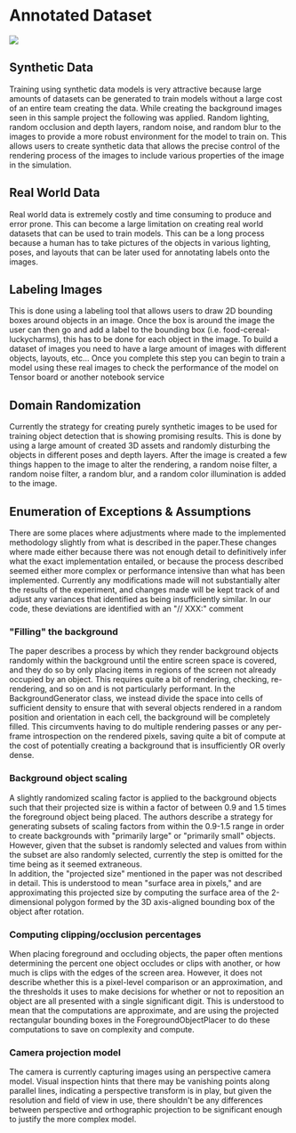# Annotated Dataset 

<img src="images/annotatedPicture.png" align="middle"/>

<!--## Real World Annotated Dataset 
As a part of this project there is a public annotated dataset that is currently being hosted in [gcs](https://storage.cloud.google.com/thea-dev/data/groceries/v1.zip?authuser=0) for users to download and explore.

<img src="images/realImage.png" align="middle"/>-->

## Synthetic Data
Training using synthetic data models is very attractive because large amounts of datasets can be generated to train models without a large cost of an entire team creating the data. While creating the background images seen in this sample project the following was applied. Random lighting, random occlusion and depth layers, random noise, and random blur to the images to provide a more robust environment for the model to train on. This allows users to create synthetic data that allows the precise control of the rendering process of the images to include various properties of the image in the simulation.

## Real World Data
Real world data is extremely costly and time consuming to produce and error prone. This can become a large limitation on creating real world datasets that can be used 
to train models. This can be a long process because a human has to take pictures of the objects in various lighting, poses, and layouts that can be later used for annotating labels onto the images.

## Labeling Images
This is done using a labeling tool that allows users to draw 2D bounding boxes around objects in an image. Once the box is around the image the user can then go and add a label to the bounding box (i.e. food-cereal-luckycharms), this has to be done for each object in the image. To build a dataset of images you need to have a large amount of images with different objects, layouts, etc... Once you complete this step you can begin to train a model using these real images to check the performance of the model on Tensor board or another notebook service

## Domain Randomization 
Currently the strategy for creating purely synthetic images to be used for training object detection that is showing promising results. This is done by using a large amount of created 3D assets and randomly disturbing the objects in different poses and depth layers. After the image is created a few things happen to the image to alter the rendering, a random noise filter, a random noise filter, a random blur, and a random color illumination is added to the image. 

## Enumeration of Exceptions & Assumptions
There are some places where adjustments where made to the implemented methodology slightly from what is described in the paper.These changes where made either because there was not enough detail to definitively infer what the exact implementation entailed, or because the process described seemed either more complex or performance intensive than what has been implemented.  Currently any modifications made will not substantially alter the results of the experiment, and changes made will be kept track of and adjust any variances that identified as being insufficiently similar. In our code, these deviations are identified with an "// XXX:" comment

### "Filling" the background
The paper describes a process by which they render background objects randomly within the background until the entire screen space is covered, and they do so by only placing items in regions of the screen not already occupied by an object.  This requires quite a bit of rendering, checking, re-rendering, and so on and is not particularly performant. In the BackgroundGenerator class, we instead divide the space into cells of sufficient density to ensure that with several objects rendered in a random position and orientation in each cell, the background will be completely filled. This circumvents having to do multiple rendering passes or any per-frame introspection on the rendered pixels, saving quite a bit of compute at the cost of potentially creating a background that is insufficiently OR overly dense.

### Background object scaling
A slightly randomized scaling factor is applied to the background objects such that their projected size is within a factor of between 0.9 and 1.5 times the foreground object being placed. The authors describe a strategy for generating subsets of scaling factors from within the 0.9-1.5 range in order to create backgrounds with "primarily large" or "primarily small" objects. However, given that the subset is randomly selected and values from within the subset are also randomly selected, currently the step is omitted for the time being as it seemed extraneous.  
In addition, the "projected size" mentioned in the paper was not described in detail. This is understood to mean "surface area in pixels," and are approximating this projected size by computing the surface area of the 2-dimensional polygon formed by the 3D axis-aligned bounding box of the object after rotation.

### Computing clipping/occlusion percentages
When placing foreground and occluding objects, the paper often mentions determining the percent one object occludes or clips with another, or how much is clips with the edges of the screen area. However, it does not describe whether this is a pixel-level comparison or an approximation, and the thresholds it uses to make decisions for whether or not to reposition an object are all presented with a single significant digit. This is understood to mean that the computations are approximate, and are using the projected rectangular bounding boxes in the ForegroundObjectPlacer to do these computations to save on complexity and compute.

### Camera projection model
The camera is currently capturing images using an perspective camera model. Visual inspection hints that there may be vanishing points along parallel lines, indicating a perspective transform is in play, but given the resolution and field of view in use, there shouldn't be any differences between perspective and orthographic projection to be significant enough to justify the more complex model.